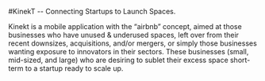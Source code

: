 #KinekT -- Connecting Startups to Launch Spaces.

Kinekt is a mobile application with the “airbnb” concept, aimed at those businesses who have unused & underused spaces, left over from their recent downsizes, acquisitions, and/or mergers, or simply those businesses wanting exposure to innovators in their sectors. These businesses (small, mid-sized, and large) who are desiring to sublet their excess space short-term to a startup ready to scale up. 
